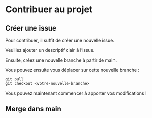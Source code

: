 # Contribuer au projet

## Créer une issue

Pour contribuer, il suffit de créer une nouvelle issue.

Veuillez ajouter un descriptif clair à l’issue.

Ensuite, créez une nouvelle branche à partir de main.

Vous pouvez ensuite vous déplacer sur cette nouvelle branche :

```
git pull
git checkout <votre-nouvelle-branche>
```
Vous pouvez maintenant commencer à apporter vos modifications !

## Merge dans main

